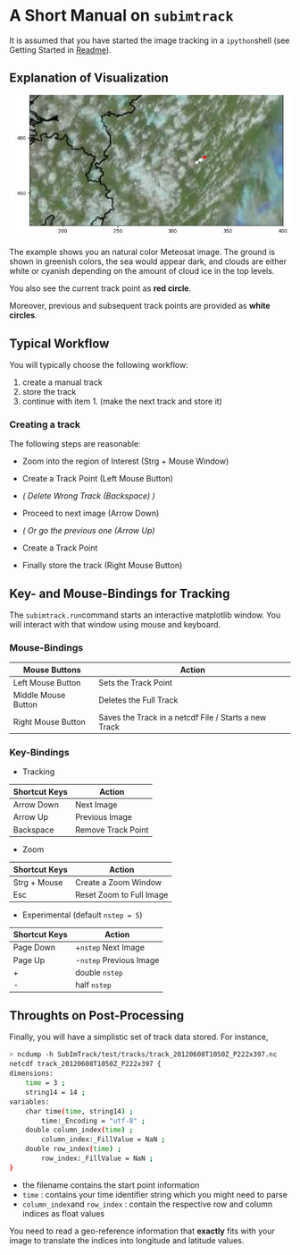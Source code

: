 # A Short Manual on `subimtrack`
It is assumed that you have started the image tracking in a `ipython`shell (see Getting Started in [Readme](../Readme.md)).

## Explanation of Visualization
![Example Track](example-track.jpg)

The example shows you an natural color Meteosat image. The ground is shown in greenish colors, the sea would appear dark, and clouds are either white or cyanish depending on the amount of cloud ice in the top levels.

You also see the current track point as **red circle**.

Moreover, previous and subsequent track points are provided as **white circles**.


## Typical Workflow
You will typically choose the following workflow:

1. create a manual track
2. store the track
3. continue with item 1. (make the next track and store it)

### Creating a track
The following steps are reasonable:

* Zoom into the region of Interest (Strg + Mouse Window)
* Create a Track Point (Left Mouse Button)
* _( Delete Wrong Track (Backspace) )_
* Proceed to next image (Arrow Down)
* _( Or go the previous one (Arrow Up)_
* Create a Track Point

* Finally store the track (Right Mouse Button)


## Key- and Mouse-Bindings for Tracking
The `subimtrack.run`command starts an interactive matplotlib window. You will interact with that window using mouse and keyboard.

### Mouse-Bindings

| **Mouse Buttons**   | **Action**  | 
|---|---|
| Left Mouse Button    |  Sets the Track Point |
| Middle Mouse Button  |  Deletes the Full Track |
| Right Mouse Button   |  Saves the Track in a netcdf File / Starts a new Track |

### Key-Bindings

* Tracking

| **Shortcut Keys**   | **Action**  | 
|---|---|
| Arrow Down    |  Next Image |
| Arrow Up      |  Previous Image |
| Backspace     |  Remove Track Point |

* Zoom

| **Shortcut Keys**   | **Action**  | 
|---|---|
| Strg + Mouse  |  Create a Zoom Window |
| Esc           |  Reset Zoom to Full Image |

* Experimental (default `nstep = 5`)

| **Shortcut Keys**   | **Action**  | 
|---|---|
| Page Down    |  +`nstep` Next Image  |
| Page Up      |  -`nstep` Previous Image |
| +     |  double `nstep` |
| -     |  half `nstep` |

 

## Throughts on Post-Processing
Finally, you will have a simplistic set of track data stored. For instance,

```bash
> ncdump -h SubImTrack/test/tracks/track_20120608T1050Z_P222x397.nc 
netcdf track_20120608T1050Z_P222x397 {
dimensions:
	time = 3 ;
	string14 = 14 ;
variables:
	char time(time, string14) ;
		time:_Encoding = "utf-8" ;
	double column_index(time) ;
		column_index:_FillValue = NaN ;
	double row_index(time) ;
		row_index:_FillValue = NaN ;
}
```
* the filename contains the start point information 
* `time` : contains your time identifier string which you might need to parse 
* `column_index`and `row_index` : contain the respective row and column indices as float values

You need to read a geo-reference information that **exactly** fits with your image to translate the indices into longitude and latitude values. 